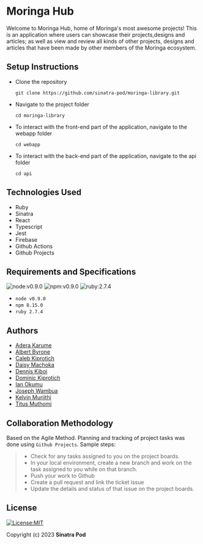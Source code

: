 # Moringa Hub

​Welcome to Moringa Hub, home of Moringa's most awesome projects!
This is an application where users can showcase their projects,designs and articles; as well as view and review all kinds of other projects, designs and articles that have been made by other members of the Moringa ecosystem.

## Setup Instructions

* Clone the repository
    ```
    git clone https://github.com/sinatra-pod/moringa-library.git
    ```
* Navigate to the project folder
    ```
    cd moringa-library
    ```
* To interact with the front-end part of the application, navigate to the webapp folder
    ```
    cd webapp
    ```
* To interact with the back-end part of the application, navigate to the api folder
    ```
    cd api
    ```

## Technologies Used
* Ruby
* Sinatra
* React
* Typescript
* Jest
* Firebase
* Github Actions
* Github Projects

## Requirements and Specifications
![node:v0.9.0](https://img.shields.io/badge/node-v0.9.0-blue.svg)
![npm:v0.9.0](https://img.shields.io/badge/npm-v8.15.0-blueviolet.svg)
![ruby:2.7.4](https://img.shields.io/badge/ruby-2.7.4-yellow.svg)
*  `node v0.9.0`
* `npm 8.15.0`
* `ruby 2.7.4`

## Authors
* [Adera Karume](https://github.com/karume629)
* [Albert Byrone](https://github.com/Albert-Byrone)
* [Caleb Kiprotich](https://github.com/Calebbii)
* [Daisy Machoka](https://github.com/Dachoka3000)
* [Dennis Kiboi](https://github.com/dennis-kiboi)
* [Dominic Kiprotich](https://github.com/kiprotichdominic)
* [Ian Okumu](https://github.com/otsembo)
* [Joseph Wambua](https://github.com/mutuajoseph)
* [Kelvin Muriithi](https://github.com/KelvinMuriithi)
* [Titus Muthomi](https://github.com/Kalunge)

## Collaboration Methodology

Based on the Agile Method.
Planning and tracking of project tasks was done using `Github Projects`.
Sample steps:

> - Check for any tasks assigned to you on the project boards.
> - In your local environment, create a new branch and work on the task assigned to you while on that branch.
> - Push your work to Github
> - Create a pull request and link the ticket issue
> - Update the details and status of that issue on the project boards.



## License
[![License:MIT](https://img.shields.io/badge/License-MIT-yellow.svg)](https://opensource.org/licenses/MIT)

  Copyright (c) 2023 **Sinatra Pod**


